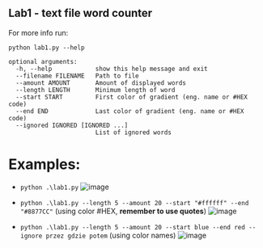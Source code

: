 ## Lab1 - text file word counter

For more info run:
```
python lab1.py --help
```

```
optional arguments:
  -h, --help            show this help message and exit
  --filename FILENAME   Path to file
  --amount AMOUNT       Amount of displayed words
  --length LENGTH       Minimum length of word
  --start START         First color of gradient (eng. name or #HEX code)
  --end END             Last color of gradient (eng. name or #HEX code)
  --ignored IGNORED [IGNORED ...]
                        List of ignored words
```

# Examples:

- `python .\lab1.py`
![image](https://user-images.githubusercontent.com/61660055/136831695-1d0c6bcc-1d77-42dd-ac85-e8e0424be24b.png)

- `python .\lab1.py --length 5 --amount 20 --start "#ffffff" --end "#8877CC"` (using color #HEX, **remember to use quotes**)
![image](https://user-images.githubusercontent.com/61660055/136834921-611b0f25-0708-484f-bc41-2d67cb8fa106.png)

- `python .\lab1.py --length 5 --amount 20 --start blue --end red --ignore przez gdzie potem` (using color names)
![image](https://user-images.githubusercontent.com/61660055/136835110-500ac745-1df5-489f-9091-e22a331e1531.png)
<!-- ![image](https://user-images.githubusercontent.com/61660055/136832056-acb38f5a-ebe0-4342-afa2-be6aeb49fc0c.png) -->
